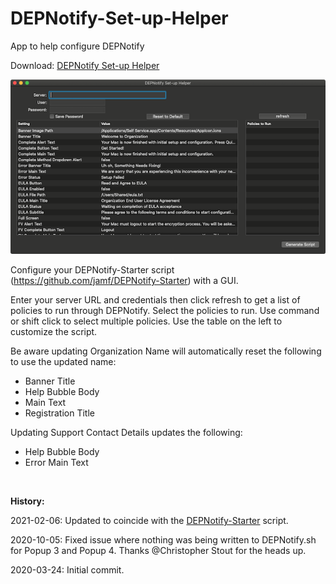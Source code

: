 # DEPNotify-Set-up-Helper
App to help configure DEPNotify

Download: [DEPNotify Set-up Helper](https://github.com/BIG-RAT/DEPNotify-Set-up-Helper/releases/download/current/DEPNotify.Set-up.Helper.zip)

![DEPNotify Set-up Helper](./DEPNotify%20Set-up%20Helper/help/images/app.png "DEPNotify Set-up Helper")

Configure your DEPNotify-Starter script (https://github.com/jamf/DEPNotify-Starter) with a GUI.

Enter your server URL and credentials then click refresh to get a list of policies to run through DEPNotify.  Select the policies to run.  Use command or shift click to select multiple policies.  Use the table on the left to customize the script.

Be aware updating Organization Name will automatically reset the following to use the updated name:

*  Banner Title
*  Help Bubble Body
* 	Main Text
* 	Registration Title

Updating Support Contact Details updates the following:

* Help Bubble Body
* Error Main Text

<br/>

**History:**

2021-02-06: Updated to coincide with the [DEPNotify-Starter](https://github.com/jamf/DEPNotify-Starter) script.

2020-10-05: Fixed issue where nothing was being written to DEPNotify.sh for Popup 3 and Popup 4.  Thanks @Christopher Stout for the heads up.

2020-03-24: Initial commit.
